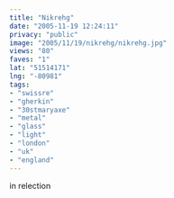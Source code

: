 ```yaml
---
title: "Nikrehg"
date: "2005-11-19 12:24:11"
privacy: "public"
image: "2005/11/19/nikrehg/nikrehg.jpg"
views: "80"
faves: "1"
lat: "51514171"
lng: "-80981"
tags:
- "swissre"
- "gherkin"
- "30stmaryaxe"
- "metal"
- "glass"
- "light"
- "london"
- "uk"
- "england"
---
```

in relection
